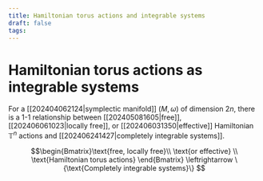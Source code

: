 ```yaml
---
title: Hamiltonian torus actions and integrable systems
draft: false
tags:
---
```

# Hamiltonian torus actions as integrable systems
For a [[202404062124|symplectic manifold]] $(M, \omega)$ of dimension $2n$, there is a 1-1 relationship between [[202405081605|free]], [[202406061023|locally free]], or [[202406031350|effective]] Hamiltonian $\mathbb{T}^n$ actions and [[202406241427|completely integrable systems]]. 

$$\begin{Bmatrix}\text{free, locally free}\\ \text{or effective} \\
\text{Hamiltonian torus actions} \end{Bmatrix} \leftrightarrow \{\text{Completely integrable systems}\} $$

